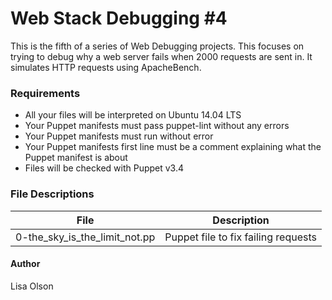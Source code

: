# Web Stack Debugging #4
This is the fifth of a series of Web Debugging projects.  This focuses on trying to debug why a web server fails when 2000 requests are sent in.  It simulates HTTP requests using ApacheBench.

### Requirements
- All your files will be interpreted on Ubuntu 14.04 LTS
- Your Puppet manifests must pass puppet-lint without any errors
- Your Puppet manifests must run without error
- Your Puppet manifests first line must be a comment explaining what the Puppet manifest is about
- Files will be checked with Puppet v3.4

### File Descriptions
| File | Description |
| ------------- |:-------------:|
| 0-the_sky_is_the_limit_not.pp | Puppet file to fix failing requests |

#### Author
Lisa Olson
